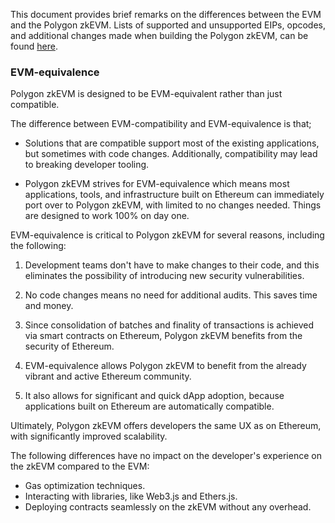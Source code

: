 This document provides brief remarks on the differences between the EVM and the Polygon zkEVM. Lists of supported and unsupported EIPs, opcodes, and additional changes made when building the Polygon zkEVM, can be found [here](../architecture/protocol/etrog-upgrade.md).

### EVM-equivalence

Polygon zkEVM is designed to be EVM-equivalent rather than just compatible.

The difference between EVM-compatibility and EVM-equivalence is that;
   
   - Solutions that are compatible support most of the existing applications, but sometimes with code changes. Additionally, compatibility may lead to breaking developer tooling.

   - Polygon zkEVM strives for EVM-equivalence which means most applications, tools, and infrastructure built on Ethereum can immediately port over to Polygon zkEVM, with limited to no changes needed. Things are designed to work 100% on day one. 

EVM-equivalence is critical to Polygon zkEVM for several reasons, including the following:
   
   1. Development teams don't have to make changes to their code, and this eliminates the possibility of introducing new security vulnerabilities.

   2. No code changes means no need for additional audits. This saves time and money.

   3. Since consolidation of batches and finality of transactions is achieved via smart contracts on Ethereum, Polygon zkEVM benefits from the security of Ethereum.

   4. EVM-equivalence allows Polygon zkEVM to benefit from the already vibrant and active Ethereum community.

   5. It also allows for significant and quick dApp adoption, because applications built on Ethereum are automatically compatible.

Ultimately, Polygon zkEVM offers developers the same UX as on Ethereum, with significantly improved scalability.

The following differences have no impact on the developer's experience on the zkEVM compared to the EVM:

   - Gas optimization techniques.
   - Interacting with libraries, like Web3.js and Ethers.js.
   - Deploying contracts seamlessly on the zkEVM without any overhead.

